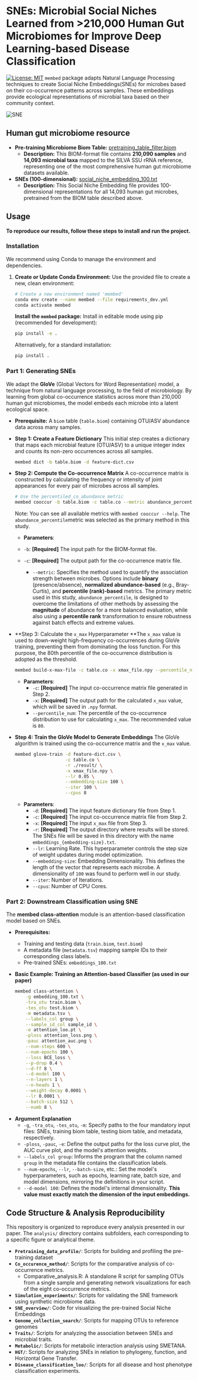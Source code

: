 # SNEs: Microbial Social Niches Learned from >210,000 Human Gut Microbiomes for Improve Deep Learning-based Disease Classification

[![License: MIT](https://img.shields.io/badge/License-MIT-yellow.svg)](https://opensource.org/licenses/MIT) `membed` package adapts Natural Language Processing techniques to create Social Niche Embeddings(SNEs) for microbes based on their co-occurrence patterns across samples. These embeddings provide ecological representations of microbial taxa based on their community context.

![SNE](img/img1.png)

## Human gut microbiome resource

* **Pre-training Microbiome Biom Table:** [pretraining_table_filter.biom](./data/pretraining_table_filter.biom)
  * **Description:** This BIOM-format file contains **210,090 samples** and **14,093 microbial taxa** mapped to the SILVA SSU rRNA reference, representing one of the most comprehensive human gut microbiome datasets available.
* **SNEs (100-dimensional):** [social_niche_embedding_100.txt](./data/social_niche_embedding_100.txt)
  * **Description:** This Social Niche Embedding file provides 100-dimensional representations for all 14,093 human gut microbes, pretrained from the BIOM table described above.


## Usage

**To reproduce our results, follow these steps to install and run the project.**

### Installation

We recommend using Conda to manage the environment and dependencies.

1. **Create or Update Conda Environment:** Use the provided file to create a new, clean environment:

   ```bash
   # Create a new environment named 'membed'
   conda env create --name membed --file requirements_dev.yml
   conda activate membed
   ```

   **Install the `membed` package:** Install in editable mode using pip (recommended for development):

   ```bash
   pip install -e .
   ```

   Alternatively, for a standard installation:

   ```bash
   pip install .
   ```

### Part 1: Generating SNEs

We adapt the **GloVe** (Global Vectors for Word Representation) model, a technique from natural language processing, to the field of microbiology. By learning from global co-occurrence statistics across more than 210,000 human gut microbiomes, the model embeds each microbe into a latent ecological space. 

- **Prerequisite:** A `biom` table (`table.biom`) containing OTU/ASV abundance data across many samples.

- **Step 1: Create a Feature Dictionary** This initial step creates a dictionary that maps each microbial feature (OTU/ASV) to a unique integer index and counts its non-zero occurrences across all samples. 

  ```bash
  membed dict -b table.biom -d feature-dict.csv
  ```

- **Step 2: Compute the Co-occurrence Matrix** A co-occurrence matrix is constructed by calculating the frequency or intensity of joint appearances for every pair of microbes across all samples.

  ```bash
  # Use the percentiled_co_abundance metric
  membed cooccur -b table.biom -c table.co --metric abundance_percentile --cpus 28
  ```

  Note: You can see all available metrics with `membed cooccur --help`. The `abundance_percentile`metric was selected as the primary method in this study. 

  + **Parameters**:
  + `-b`: **[Required]** The input path for the BIOM-format file.
    
  + `-c`: **[Required]** The output path for the co-occurrence matrix file.
    + `--metric`: Specifies the method used to quantify the association strength between microbes. Options include **binary** (presence/absence), **normalized abundance-based** (e.g., Bray-Curtis), and **percentile (rank)-based** metrics. The primary metric used in this study, `abundance_percentile`, is designed to overcome the limitations of other methods by assessing the **magnitude** of abundance for a more balanced evaluation, while also using a **percentile rank** transformation to ensure robustness against batch effects and extreme values.

- **Step 3: Calculate the `x_max` Hyperparameter **The `x_max` value is used to down-weight high-frequency co-occurrences during GloVe training, preventing them from dominating the loss function. For this purpose, the 80th percentile of the co-occurrence distribution is adopted as the threshold.

  ```bash
  membed build-x-max-file -c table.co -x xmax_file.npy --percentile_num 80
  ```

  + **Parameters**:
    + `-c`: **[Required]** The input co-occurrence matrix file generated in Step 2.
    + `-x`: **[Required]** The output path for the calculated `x_max` value, which will be saved in `.npy` format.
    + `--percentile_num`: The percentile of the co-occurrence distribution to use for calculating `x_max`. The recommended value is `80`.

- **Step 4: Train the GloVe Model to Generate Embeddings** The GloVe algorithm is trained using the co-occurrence matrix and the `x_max` value. 

  ```bash
  membed glove-train -d feature-dict.csv \
                     -c table.co \
                     -r ./result/ \
                     -x xmax_file.npy \
                     --lr 0.05 \
                     --embedding-size 100 \
                     --iter 100 \
                     --cpus 8
  ```
  
  - **Parameters**:
    - `-d`: **[Required]** The input feature dictionary file from Step 1.
    - `-c`: **[Required]** The input co-occurrence matrix file from Step 2.
    - `-x`: **[Required]** The input `x_max` file from Step 3.
    - `-r`: **[Required]** The output directory where results will be stored. The SNEs file will be saved in this directory with the name `embeddings_{embedding-size}.txt`.
    - `--lr`: Learning Rate. This hyperparameter controls the step size of weight updates during model optimization.
    - `--embedding-size`: Embedding Dimensionality. This defines the length of the vector that represents each microbe. A dimensionality of `100` was found to perform well in our study.
    - `--iter`: Number of Iterations. 
    - `--cpus`: Number of CPU Cores. 

### Part 2: Downstream Classification using SNE

The **membed class-attention** module is an attention-based classification model based on SNEs.

- **Prerequisites:**

  - Training and testing data (`train.biom`, `test.biom`)
  - A metadata file (`metadata.tsv`) mapping sample IDs to their corresponding class labels.
  - Pre-trained SNEs: `embeddings_100.txt` 

- **Basic Example: Training an Attention-based Classifier (as used in our paper)**

  ```bash
  membed class-attention \
      -g embedding_100.txt \
      -tra_otu train.biom \
      -tes_otu test.biom \
      -m metadata.tsv \
      --labels_col group \
      --sample_id_col sample_id \
      -e attention_loo.pt \
      -ploss attention_loss.png \
      -pauc attention_auc.png \
      --num-steps 600 \
      --num-epochs 100 \
      --loss BCE_loss \
      --p-drop 0.4 \
      --d-ff 8 \
      --d-model 100 \
      --n-layers 1 \
      --n-heads 1 \
      --weight-decay 0.0001 \
      --lr 0.0001 \
      --batch-size 512 \
      --numb 8 \
  ```

+ **Argument Explanation**
  + `-g`, `-tra_otu`, `-tes_otu`, `-m`: Specify paths to the four mandatory input files: SNEs, training biom table, testing biom table, and metadata, respectively.
  + `-ploss`, `-pauc`, `-e`: Define the output paths for the loss curve plot, the AUC curve plot, and the model's attention weights.
  + `--labels_col group`: Informs the program that the column named `group` in the metadata file contains the classification labels.
  + `--num-epochs`, `--lr`, `--batch-size`, etc.: Set the model's hyperparameters, such as epochs, learning rate, batch size, and model dimensions, mirroring the definitions in your script.
  + `--d-model 100`: Defines the model's internal dimensionality. **This value must exactly match the dimension of the input embeddings.**

## Code Structure & Analysis Reproducibility

This repository is organized to reproduce every analysis presented in our paper. The `analysis/` directory contains subfolders, each corresponding to a specific figure or analytical theme.

- **`Pretraining_data_profile/`**: Scripts for building and profiling the pre-training dataset
- **`Co_occurence_method/`**: Scripts for the comparative analysis of co-occurrence metrics.
  - Comparative_analysis.R: A standalone R script for sampling OTUs from a single sample and generating network visualizations for each of the eight co-occurrence metrics.
- **`Simulation_experiments/`**: Scripts for validating the SNE framework using synthetic microbiome data.
- **`SNE_overview/`**: Code for visualizing the pre-trained Social Niche Embeddings
- **`Genome_collection_search/`**: Scripts for mapping OTUs to reference genomes
- **`Traits/`**: Scripts for analyzing the association between SNEs and microbial traits.
- **`Metabolic/`**: Scripts for metabolic interaction analysis using SMETANA.
- **`HGT/`**: Scripts for analyzing SNEs in relation to phylogeny, function, and Horizontal Gene Transfer.
- **`Disease_classification_loo/`**: Scripts for all disease and host phenotype classification experiments.
